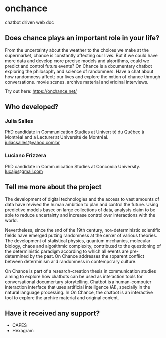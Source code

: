 # onchance
chatbot driven web doc

## Does chance plays an important role in your life?

From the uncertainty about the weather to the choices we make at the supermarket, chance is constantly affecting our lives. But if we could have more data and develop more precise models and algorithms, could we predict and control future events? On Chance is a documentary chatbot exploring the philosophy and science of randomness. Have a chat about how randomness affects our lives and explore the notion of chance through conversations, movie scenes, archive material and original interviews.

Try out here: https://onchance.net/

## Who developed?

### Julia Salles
PhD candidate in Communication Studies at Université du Québec à Montréal and a Lecturer at Université de Montréal. juliacsalles@yahoo.com.br

### Luciano Frizzera
PhD candidate in Communication Studies at Concordia University. lucaju@gmail.com

## Tell me more about the project

The development of digital technologies and the access to vast amounts of data have revived the human ambition to plan and control the future. Using predictive models based on large collections of data, analysts claim to be able to reduce uncertainty and increase control over interactions with the world.

Nevertheless, since the end of the 19th century, non-deterministic scientific fields have emerged putting randomness at the center of various theories. The development of statistical physics, quantum mechanics, molecular biology, chaos and algorithmic complexity, contributed to the questioning of the deterministic paradigm according to which all events are pre-determined by the past. On Chance addresses the apparent conflict between determinism and randomness in contemporary culture.

On Chance is part of a research-creation thesis in communication studies aiming to explore how chatbots can be used as interaction tools for conversational documentary storytelling. Chatbot is a human-computer interaction interface that uses artificial intelligence (AI), specially in the natural language processing. In On Chance, the chatbot is an interactive tool to explore the archive material and original content.

## Have it received any support?
- CAPES
- Hexagram
